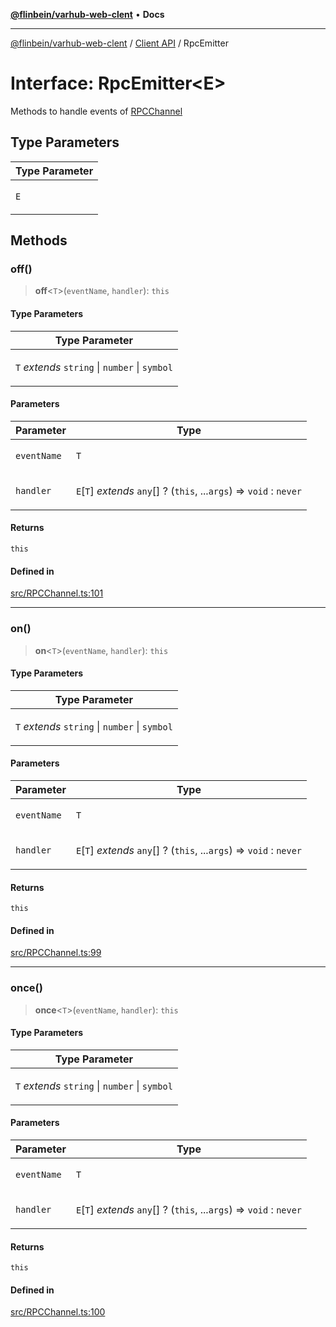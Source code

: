 [**@flinbein/varhub-web-clent**](../../README.md) • **Docs**

***

[@flinbein/varhub-web-clent](../../README.md) / [Client API](../README.md) / RpcEmitter

# Interface: RpcEmitter\<E\>

Methods to handle events of [RPCChannel](../variables/RPCChannel.md)

## Type Parameters

<table>
<thead>
<tr>
<th>Type Parameter</th>
</tr>
</thead>
<tbody>
<tr>
<td>

`E`

</td>
</tr>
</tbody>
</table>

## Methods

### off()

> **off**\<`T`\>(`eventName`, `handler`): `this`

#### Type Parameters

<table>
<thead>
<tr>
<th>Type Parameter</th>
</tr>
</thead>
<tbody>
<tr>
<td>

`T` *extends* `string` \| `number` \| `symbol`

</td>
</tr>
</tbody>
</table>

#### Parameters

<table>
<thead>
<tr>
<th>Parameter</th>
<th>Type</th>
</tr>
</thead>
<tbody>
<tr>
<td>

`eventName`

</td>
<td>

`T`

</td>
</tr>
<tr>
<td>

`handler`

</td>
<td>

`E`\[`T`\] *extends* `any`[] ? (`this`, ...`args`) => `void` : `never`

</td>
</tr>
</tbody>
</table>

#### Returns

`this`

#### Defined in

[src/RPCChannel.ts:101](https://github.com/flinbein/varhub-web-client/blob/80de56149525d89cae98259b8f2326dc12362fbf/src/RPCChannel.ts#L101)

***

### on()

> **on**\<`T`\>(`eventName`, `handler`): `this`

#### Type Parameters

<table>
<thead>
<tr>
<th>Type Parameter</th>
</tr>
</thead>
<tbody>
<tr>
<td>

`T` *extends* `string` \| `number` \| `symbol`

</td>
</tr>
</tbody>
</table>

#### Parameters

<table>
<thead>
<tr>
<th>Parameter</th>
<th>Type</th>
</tr>
</thead>
<tbody>
<tr>
<td>

`eventName`

</td>
<td>

`T`

</td>
</tr>
<tr>
<td>

`handler`

</td>
<td>

`E`\[`T`\] *extends* `any`[] ? (`this`, ...`args`) => `void` : `never`

</td>
</tr>
</tbody>
</table>

#### Returns

`this`

#### Defined in

[src/RPCChannel.ts:99](https://github.com/flinbein/varhub-web-client/blob/80de56149525d89cae98259b8f2326dc12362fbf/src/RPCChannel.ts#L99)

***

### once()

> **once**\<`T`\>(`eventName`, `handler`): `this`

#### Type Parameters

<table>
<thead>
<tr>
<th>Type Parameter</th>
</tr>
</thead>
<tbody>
<tr>
<td>

`T` *extends* `string` \| `number` \| `symbol`

</td>
</tr>
</tbody>
</table>

#### Parameters

<table>
<thead>
<tr>
<th>Parameter</th>
<th>Type</th>
</tr>
</thead>
<tbody>
<tr>
<td>

`eventName`

</td>
<td>

`T`

</td>
</tr>
<tr>
<td>

`handler`

</td>
<td>

`E`\[`T`\] *extends* `any`[] ? (`this`, ...`args`) => `void` : `never`

</td>
</tr>
</tbody>
</table>

#### Returns

`this`

#### Defined in

[src/RPCChannel.ts:100](https://github.com/flinbein/varhub-web-client/blob/80de56149525d89cae98259b8f2326dc12362fbf/src/RPCChannel.ts#L100)
